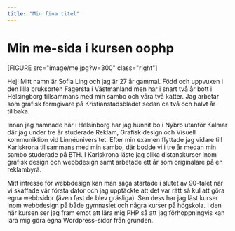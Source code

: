 ```yaml
---
title: "Min fina titel"
---
```

Min me-sida i kursen oophp
=========================

[FIGURE src="image/me.jpg?w=300" class="right"]

Hej! Mitt namn är Sofia Ling och jag är 27 år gammal. Född och uppvuxen i den lilla bruksorten Fagersta i Västmanland men har i snart två år bott i Helsingborg tillsammans med min sambo och våra två katter. Jag arbetar som grafisk formgivare på Kristianstadsbladet sedan ca två och halvt år tillbaka.

Innan jag hamnade här i Helsinborg har jag hunnit bo i Nybro utanför Kalmar där jag under tre år studerade Reklam, Grafisk design och Visuell kommuniktion vid Linnéuniversitet. Efter min examen flyttade jag vidare till Karlskrona tillsammans med min sambo, där bodde vi i tre år medan min sambo studerade på BTH. I Karlskrona läste jag olika distanskurser inom grafisk design och webbdesign samt arbetade ett år som originalare på en reklambyrå.

Mitt intresse för webbdesign kan man säga startade i slutet av 90-talet när vi skaffade vår första dator och jag upptäckte att det var rätt så kul att göra egna webbsidor (även fast de blev gräsliga). Sen dess har jag läst kurser inom webbdesign på både gymnasiet och några kurser på högskola. I den här kursen ser jag fram emot att lära mig PHP så att jag förhoppningvis kan lära mig göra egna Wordpress-sidor från grunden.
